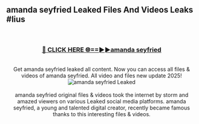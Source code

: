 ## amanda seyfried Leaked Files And Videos Leaks #lius
<br>
<div align="center">
<h3><a href="https://watchclip.my.id/amanda seyfried" rel="nofollow">🔴 CLICK HERE 🌐==►►amanda seyfried</a></h3>
<br>
Get amanda seyfried leaked all content. Now you can access all files & videos of amanda seyfried. All video and files new update 2025!
<br>
<a href="https://watchclip.my.id/amanda seyfried" rel="nofollow" data-target="animated-image.originalLink"><img src="https://i.ibb.co.com/WyWwxjT/player-gif2.gif" alt="amanda seyfried Leaked" style="max-width: 100%; display: inline-block;" data-target="animated-image.originalImage"></a>
<br><br>
amanda seyfried original files & videos took the internet by storm and amazed viewers on various Leaked social media platforms. amanda seyfried, a young and talented digital creator, recently became famous thanks to this interesting files & videos.
</div>
<br>